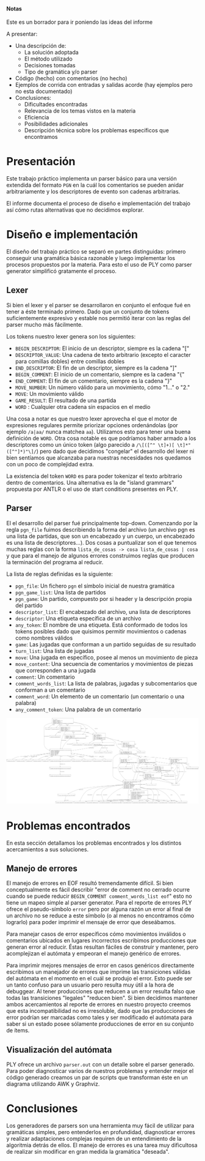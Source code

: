 #### Notas
Este es un borrador para ir poniendo las ideas del informe

A presentar:

* Una descripción de:
  - La solución adoptada
  - El método utilizado
  - Decisiones tomadas
  - Tipo de gramática y/o parser
* Código (hecho) con comentarios (no hecho)
* Ejemplos de corrida con entradas y salidas acorde (hay ejemplos pero no esta documentado)
* Conclusiones:
  - Dificultades encontradas
  - Relevancia de los temas vistos en la materia
  - Eficiencia
  - Posibilidades adicionales
  - Descripción técnica sobre los problemas específicos que encontramos

# Presentación

Este trabajo práctico implementa un parser básico para una versión extendida
del formato `PGN` en la cuál los comentarios se pueden anidar arbitrariamente y
los descriptores de evento son cadenas arbitrarias.

El informe documenta el proceso de diseño e implementación del trabajo así cómo
rutas alternativas que no decidimos explorar.

# Diseño e implementación

El diseño del trabajo práctico se separó en partes distinguidas: primero
conseguir una gramática básica razonable y luego implementar los procesos
propuestos por la materia. Para esto el uso de PLY como parser generator
simplificó gratamente el proceso.

## Lexer

Si bien el lexer y el parser se desarrollaron en conjunto el enfoque fué en
tener a éste terminado primero. Dado que un conjunto de tokens suficientemente
expresivo y estable nos permitió iterar con las reglas del parser mucho más
fácilmente.

Los tokens nuestro lexer genera son los siguientes:

* `BEGIN_DESCRIPTOR`: El inicio de un descriptor, siempre es la cadena "["
* `DESCRIPTOR_VALUE`: Una cadena de texto arbitrario (excepto el caracter para
  comillas dobles) entre comillas dobles
* `END_DESCRIPTOR`: El fin de un descriptor, siempre es la cadena "]"
* `BEGIN_COMMENT`: El inicio de un comentario, siempre es la cadena "{"
* `END_COMMENT`: El fin de un comentario, siempre es la cadena "}"
* `MOVE_NUMBER`: Un número válido para un movimiento, cómo "1..." o "2."
* `MOVE`: Un movimiento válido
* `GAME_RESULT`: El resultado de una partida
* `WORD` : Cualquier otra cadena sin espacios en el medio

Una cosa a notar es que nuestro lexer aprovecha el que el motor de expresiones
regulares permite priorizar opciones ordenándolas (por ejemplo `/a|aa/` nunca
matchea `aa`). Utilizamos esto para tener una buena definición de `WORD`. Otra
cosa notable es que podríamos haber armado a los descriptores como un único
token (algo parecido a `/\[([^" \t]+)[ \t]*"([^"]*)"\]/`) pero dado que
decidimos "congelar" el desarrollo del lexer ni bien sentíamos que alcanzaba
para nuestras necesidades nos quedamos con un poco de complejidad extra.

La existencia del token `WORD` es para poder tokenizar el texto arbitrario
dentro de comentarios. Una alternativa es la de "island grammars" propuesta por
ANTLR o el uso de start conditions presentes en PLY.

## Parser

El el desarrollo del parser fué principalmente top-down. Comenzando por la
regla `pgn_file` fuimos describiendo la forma del archivo (un archivo pgn es
una lista de partidas, que son un encabezado y un cuerpo, un encabezado es una
lista de descriptores...). Dos cosas a puntualizar son el que tenemos muchas
reglas con la forma `lista_de_cosas -> cosa lista_de_cosas | cosa` y que para
el manejo de algunos errores construimos reglas que producen la terminación del
programa al reducir.

La lista de reglas definidas es la siguiente:

* `pgn_file`: Un fichero `pgn` el símbolo inicial de nuestra gramática
* `pgn_game_list`: Una lista de partidos
* `pgn_game`: Un partido, compuesto por si header y la descripción propia del
  partido
* `descriptor_list`: El encabezado del archivo, una lista de descriptores
* `descriptor`: Una etiqueta específica de un archivo
* `any_token`: El nombre de una etiqueta. Está conformado de todos los tokens
  posibles dado que quisimos permitir movimientos o cadenas como nombres
válidos
* `game`: Las jugadas que conforman a un partido seguidas de su resultado
* `turn_list`: Una lista de jugadas
* `move`: Una jugada en específico, posee al menos un movimiento de pieza
* `move_content`: Una secuencia de comentarios y movimientos de piezas que
  corresponden a una jugada
* `comment`: Un comentario
* `comment_words_list`: La lista de palabras, jugadas y subcomentarios que
  conforman a un comentario
* `comment_word`: Un elemento de un comentario (un comentario o una palabra)
* `any_comment_token`: Una palabra de un comentario

![Autómata generado por PLY usando el algoritmo LALR](automata.png)

# Problemas encontrados

En esta sección detallamos los problemas encontrados y los distintos
acercamientos a sus soluciones.

## Manejo de errores

El manejo de errores en EOF resultó tremendamente difícil. Si bien
conceptualmente es fácil describir "error de comment no cerrado ocurre cuando
se puede reducir `BEGIN_COMMENT comment_words_list eof`" esto no tiene un mapeo
simple al parser generator. Para el reporte de errores PLY ofrece el
pseudo-símbolo `error` pero por alguna razón un error al final de un archivo no
se reduce a este símbolo (o al menos no encontramos cómo lograrlo) para poder
imprimir el mensaje de error que deseábamos.

Para manejar casos de error específicos cómo movimientos inválidos o
comentarios ubicados en lugares incorrectos escribimos producciones que generan
error al reducir. Éstas resultan fáciles de construir y mantener, pero
acomplejizan el autómata y empeoran el manejo genérico de errores.

Para imprimir mejores mensajes de error en casos genéricos directamente
escribimos un manejador de errores que imprime las transiciones válidas del
autómata en el momento en el cuál se produjo el error. Esto puede ser un tanto
confuso para un usuario pero resulta muy útil a la hora de debuggear. Al tener
producciones que reducen a un error resulta falso que todas las transiciones
"legales" "reducen bien". Si bien decidimos mantener ambos acercamientos al
reporte de errores en nuestro proyecto creemos que esta incompatibilidad no es
irresoluble, dado que las producciones de error podrían ser marcadas como tales
y ser modificado el autómata para saber si un estado posee sólamente
producciones de error en su conjunto de ítems.

## Visualización del autómata

PLY ofrece un archivo `parser.out` con un detalle sobre el parser generado.
Para poder diagnosticar varios de nuestros problemas y entender mejor el código
generado creamos un par de scripts que transforman éste en un diagrama
utilizando AWK y Graphviz.

# Conclusiones

Los generadores de parsers son una herramienta muy fácil de utilizar para
gramáticas simples, pero entenderlos en profundidad, diagnosticar errores y
realizar adaptaciones complejas requiren de un entendimiento de la algoritmia
detrás de ellos. El manejo de errores es una tarea muy dificultosa de realizar
sin modificar en gran medida la gramática "deseada".
